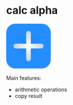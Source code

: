  # calc alpha 
![Calc Logo](https://github.com/stasmilke/calc/raw/master/Calc/Assets.xcassets/AppIcon.appiconset/Calc_Icon11.png "  ")


Main features:
- arithmetic operations
- copy result
